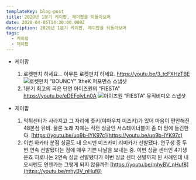 ```yaml
---
templateKey: blog-post
title: 2020년 1분기 케이팝, 제이팝을 되돌아보며
date: 2020-04-05T14:30:00.000Z
description: 2020년 1분기 케이팝, 제이팝을 되돌아보며
tags:
  - 케이팝
  - 제이팝
---
```

* 케이팝

  1. 로켓펀치 하세요… 아무튼 로켓펀치 하세요. <https://youtu.be/3_tcFXHzTBE>
  ![로켓펀치 “BOUNCY” 1theK 퍼포먼스 스냅샷](/images/rcpc_bouncy.png)
  2. 1분기 최고의 곡은 단연 아이즈원의 “FIESTA” <https://youtu.be/eDEFolvLn0A>
  ![아이즈원 “FIESTA” 뮤직비디오 스냅샷](/images/izone_fiesta.png)

* 제이팝
  1. 먹튀센터가 사라지고 그 자리에 즛키(야마우치 미즈키)가 있어 마음이 편안해진 48본점 뮤비. 물론 노래 자체는 직전 싱글인 서스테이너블이 좀 더 맘에 들긴한다. [https://youtu.be/uo9b-lYK97c](https://youtu.be/uo9b-lYK97c)
  2. 이번 하카타 분점 싱글도 내 오시멘 미즈카미 리미카가 선발됐다. 연구생 중 두 번 연속 선발됐다는 점에 매우 기쁜 나날을 보내는 중. 이번 싱글 센터인 4기생 운죠 히로나는 2연속 싱글 선발됐다가 이번 싱글 센터 선발까지 된 사례인데 내 오시멘도 언젠가는 그렇게 되지 않을까?! [https://youtu.be/mhyBV_nHuf8](https://youtu.be/mhyBV_nHuf8)